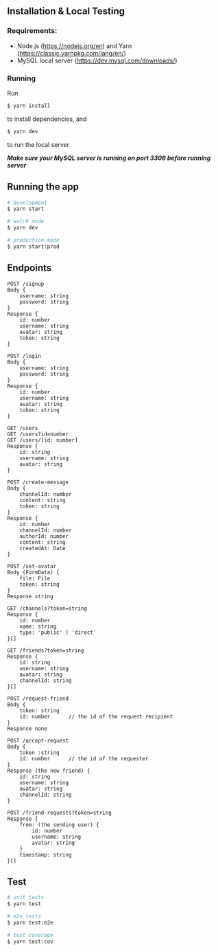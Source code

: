 ## Installation & Local Testing

### Requirements:

-   Node.js (https://nodejs.org/en) and Yarn (https://classic.yarnpkg.com/lang/en/)
-   MySQL local server (https://dev.mysql.com/downloads/)

### Running

Run

```bash
$ yarn install
```

to install dependencies, and

```bash
$ yarn dev
```

to run the local server

**_Make sure your MySQL server is running on port 3306 before running server_**

## Running the app

```bash
# development
$ yarn start

# watch mode
$ yarn dev

# production mode
$ yarn start:prod
```

## Endpoints

```
POST /signup
Body {
	username: string
	password: string
}
Response {
	id: number
	username: string
	avatar: string
	token: string
}
```

```
POST /login
Body {
	username: string
	password: string
}
Response {
	id: number
	username: string
	avatar: string
	token: string
}
```

```
GET /users
GET /users?id=number
GET /users/[id: number]
Response {
	id: string
	username: string
	avatar: string
}
```

```
POST /create-message
Body {
	channelId: number
	content: string
	token: string
}
Response {
	id: number
	channelId: number
	authorId: number
	content: string
	createdAt: Date
}
```

```
POST /set-avatar
Body (FormData) {
	file: File
	token: string
}
Response string
```

```
GET /channels?token=string
Response {
	id: number
	name: string
	type: 'public' | 'direct'
}[]
```

```
GET /friends?token=string
Response {
	id: string
	username: string
	avatar: string
	channelId: string
}[]
```

```
POST /request-friend
Body {
	token: string
	id: number 		// the id of the request recipient
}
Response none
```

```
POST /accept-request
Body {
	token :string
	id: number		// the id of the requester
}
Response (the new friend) {
	id: string
	username: string
	avatar: string
	channelId: string
}
```

```
POST /friend-requests?token=string
Response {
	from: (the sending user) {
		id: number
		username: string
		avatar: string
	}
	timestamp: string
}[]
```

## Test

```bash
# unit tests
$ yarn test

# e2e tests
$ yarn test:e2e

# test coverage
$ yarn test:cov
```

